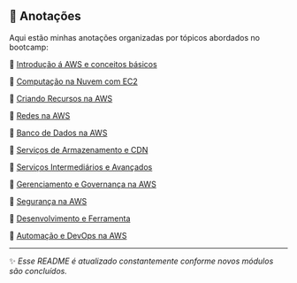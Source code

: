 ## 📝 Anotações  

Aqui estão minhas anotações organizadas por tópicos abordados no bootcamp:  

📁 [Introdução á AWS e conceitos básicos](./IntroducaoAWSEConceitosBasicos/readme.md)

📁 [Computação na Nuvem com EC2](./ComputacaoNaNuvemEC2/readme.md)

📁 [Criando Recursos na AWS](./CriandoRecursosNaAWS/readme.md)

📁 [Redes na AWS](./RedesNaAWS/readme.md)

📂 [Banco de Dados na AWS]()

📂 [Serviços de Armazenamento e CDN]()

📂 [Serviços Intermediários e Avançados]()

📂 [Gerenciamento e Governança na AWS]()

📂 [Segurança na AWS]()

📂 [Desenvolvimento e Ferramenta]()

📂 [Automação e DevOps na AWS]()

 ---
✨ *Esse README é atualizado constantemente conforme novos módulos são concluídos.*  

